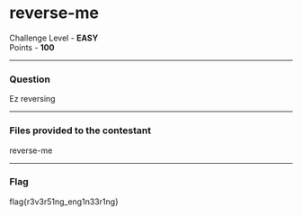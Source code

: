 # reverse-me

Challenge Level - __EASY__  
Points - __100__

---
### Question
Ez reversing

---
### Files provided to the contestant
reverse-me

---
### Flag
flag{r3v3r51ng_eng1n33r1ng}